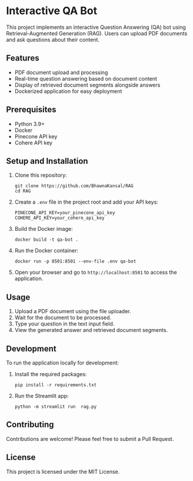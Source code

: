 
# Interactive QA Bot

This project implements an interactive Question Answering (QA) bot using Retrieval-Augmented Generation (RAG). Users can upload PDF documents and ask questions about their content.

## Features

- PDF document upload and processing
- Real-time question answering based on document content
- Display of retrieved document segments alongside answers
- Dockerized application for easy deployment

## Prerequisites

- Python 3.9+
- Docker
- Pinecone API key
- Cohere API key

## Setup and Installation

1. Clone this repository:
   ```
   git clone https://github.com/BhawnaKansal/RAG
   cd RAG
   ```

2. Create a `.env` file in the project root and add your API keys:
   ```
   PINECONE_API_KEY=your_pinecone_api_key
   COHERE_API_KEY=your_cohere_api_key
   ```

3. Build the Docker image:
   ```
   docker build -t qa-bot .
   ```

4. Run the Docker container:
   ```
   docker run -p 8501:8501 --env-file .env qa-bot
   ```

5. Open your browser and go to `http://localhost:8501` to access the application.

## Usage

1. Upload a PDF document using the file uploader.
2. Wait for the document to be processed.
3. Type your question in the text input field.
4. View the generated answer and retrieved document segments.

## Development

To run the application locally for development:

1. Install the required packages:
   ```
   pip install -r requirements.txt
   ```

2. Run the Streamlit app:
   ```
   python -m streamlit run  rag.py 
   ```

## Contributing

Contributions are welcome! Please feel free to submit a Pull Request.

## License

This project is licensed under the MIT License.
